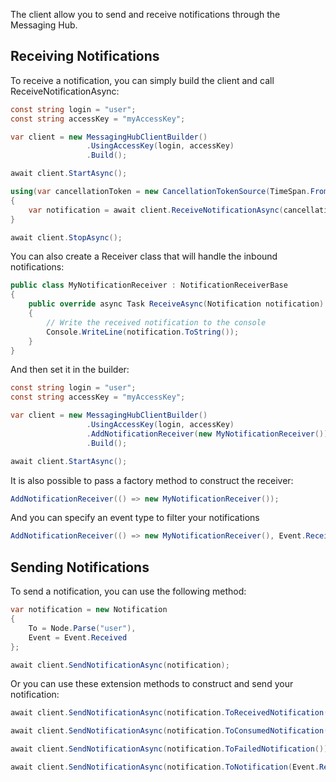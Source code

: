 The client allow you to send and receive notifications through the Messaging Hub.

## Receiving Notifications

To receive a notification, you can simply build the client and call ReceiveNotificationAsync:

```csharp
const string login = "user";
const string accessKey = "myAccessKey";

var client = new MessagingHubClientBuilder()
                 .UsingAccessKey(login, accessKey)
                 .Build();

await client.StartAsync();

using(var cancellationToken = new CancellationTokenSource(TimeSpan.FromSeconds(30)))
{
    var notification = await client.ReceiveNotificationAsync(cancellationToken.Token);
}

await client.StopAsync();

```
You can also create a Receiver class that will handle the inbound notifications:

```csharp
public class MyNotificationReceiver : NotificationReceiverBase
{
    public override async Task ReceiveAsync(Notification notification)
    {
        // Write the received notification to the console
        Console.WriteLine(notification.ToString());
    }
}

```
And then set it in the builder:

```csharp
const string login = "user";
const string accessKey = "myAccessKey";

var client = new MessagingHubClientBuilder()
                 .UsingAccessKey(login, accessKey)
                 .AddNotificationReceiver(new MyNotificationReceiver())
                 .Build();

await client.StartAsync();
```

It is also possible to pass a factory method to construct the receiver:

```csharp
AddNotificationReceiver(() => new MyNotificationReceiver());
```

And you can specify an event type to filter your notifications

```csharp
AddNotificationReceiver(() => new MyNotificationReceiver(), Event.Received);
```

## Sending Notifications

To send a notification, you can use the following method:

```csharp
var notification = new Notification
{
    To = Node.Parse("user"),
    Event = Event.Received
};

await client.SendNotificationAsync(notification);
```

Or you can use these extension methods to construct and send your notification:

```csharp
await client.SendNotificationAsync(notification.ToReceivedNotification());

await client.SendNotificationAsync(notification.ToConsumedNotification());

await client.SendNotificationAsync(notification.ToFailedNotification());

await client.SendNotificationAsync(notification.ToNotification(Event.Received));
```
